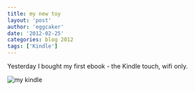```yaml
---
title: my new toy 
layout: 'post'
author: 'eggcaker'
date: '2012-02-25'
categories: blog 2012
tags: ['Kindle']
---
```



Yesterday I bought my first ebook - the Kindle touch, wifi only.

![my kindle](http://ww2.sinaimg.cn/bmiddle/4cb4396ajw1dqeimeg40dj.jpg)

